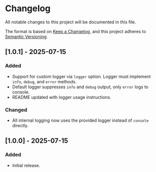 # Changelog

All notable changes to this project will be documented in this file.

The format is based on [Keep a Changelog](https://keepachangelog.com/en/1.1.0/),
and this project adheres to [Semantic Versioning](https://semver.org/spec/v2.0.0.html).

## [1.0.1] - 2025-07-15

### Added

- Support for custom logger via `logger` option. Logger must implement `info`, `debug`, and `error` methods.
- Default logger suppresses `info` and `debug` output, only `error` logs to console.
- README updated with logger usage instructions.

### Changed

- All internal logging now uses the provided logger instead of `console` directly.

## [1.0.0] - 2025-07-15

### Added

- Initial release.
